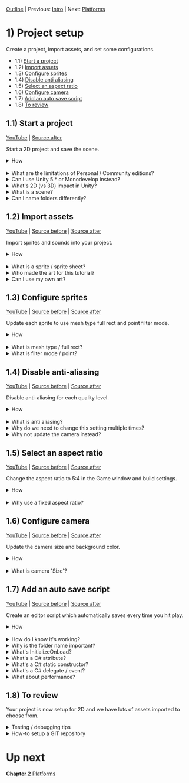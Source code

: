 [Outline](Readme.md) | Previous: [Intro](Intro.md) | Next: [Platforms](C2.md)

# 1) Project setup

Create a project, import assets, and set some configurations.

 - 1.1) [Start a project](#11-start-a-project)
 - 1.2) [Import assets](#12-import-assets)
 - 1.3) [Configure sprites](#13-configure-sprites)
 - 1.4) [Disable anti aliasing](#14-disable-anti-aliasing)
 - 1.5) [Select an aspect ratio](#15-select-an-aspect-ratio)
 - 1.6) [Configure camera](#16-configure-camera)
 - 1.7) [Add an auto save script](#17-add-an-auto-save-script)
 - 1.8) [To review](#18-to-review)
 

## 1.1) Start a project

[YouTube]() | [Source after](https://github.com/hardlydifficult/2DUnityTutorial/archive/95fe96fefc55209471c2ce66db212cab7d4ff3b4.zip)

Start a 2D project and save the scene.

<details><summary>How</summary>

**Download the software**:

 - Download [Visual Studio Community 2017](https://www.visualstudio.com/).
   - There is an optional workload for 'Game development with Unity' you should include.
 - Download [Unity 2017](https://unity3d.com/).
   - The free Personal edition has everything you need. 
   - You may be prompted to register / sign in.

<br>**Start a new project**:

 - Open Unity and create a project:
   - Select '2D' when creating a new project.
   - Enter a name/directory - the other options can be left at defaults.

<br>**Save the current scene**:

 - File -> 'Save Scenes'.
 - Save it as Assets/Scenes/**Level1**.

<hr></details><br>
<details><summary>What are the limitations of Personal / Community editions?</summary>

Almost none.

Unity personal edition includes all the same engine features and performance that the pro edition does.  There are a couple minor differences such as with the personal edition you cannot set your own splash screen.  You can always upgrade later on.

VS Community edition is very similiar, the core features including everything we will need is include for free with the Community edition.

Both Unity and Visual Studio have a clause in the agreement which says you must upgrade when you / your company starts to make enough money.  Unity requires a paid upgrade once you make $100,000 per year, and Visual Studio once you make $1,000,000 per year.

</details>
<details><summary>Can I use Unity 5.* or Monodevelop instead?</summary>

No, we will be using the Timeline Editor which was not fully released until 2017.  Because of this you may get stuck on those sections, but the rest of the tutorial should work correctly.

Yes, you can use Monodevelop or Visual Studio, or any other IDE.

<hr></details>
<details><summary>What's 2D (vs 3D) impact in Unity?</summary>

Presenting the 2D vs 3D option when you create a new project suggests this is a significant choice.  It's not really... 2D just changes default settings on things like your camera.   Unity is a 3D engine, when creating 2D games your actually creating a 3D world where everything is very flat but the camera looks straight ahead and the only rotation in the world is around the z axis.  

[More on 2D vs 3D from Unity](https://docs.unity3d.com/Manual/2Dor3D.html).

<hr></details>
<details><summary>What is a scene?</summary>

The Scene represents a collection of GameObjects and components (defined below) configured for a game level or menu screen.  For this tutorial we are starting by creating part of Level 1.  Level 2, the menu, and other UI screens will be saved as separate scenes.  You can switch scenes via the SceneManager, and will cover this later in the tutorial. 

<hr></details>
<details><summary>Can I name folders differently?</summary>

Absolutely, anywhere we mention a folder you can name it as you please with one exception.  "Editor" is a special folder name with Unity, anything under that directory is only run when testing in the Unity editor.

More about [special folder names from Unity](https://docs.unity3d.com/Manual/SpecialFolders.html).

<hr></details>


## 1.2) Import assets

[YouTube]() | [Source before](https://github.com/hardlydifficult/2DUnityTutorial/archive/95fe96fefc55209471c2ce66db212cab7d4ff3b4.zip) | [Source after](https://github.com/hardlydifficult/2DUnityTutorial/archive/661557efa406c565c0dcacc66b309a5746ed03d6.zip)

Import sprites and sounds into your project.

<details><summary>How</summary>

 - Download [all the assets](https://drive.google.com/open?id=0B2bFgoFxZ-alc0NUejM5cFF5N28) for this tutorial.
 - Create directory Assets/**Art**:
   - In the Project window, right click in the Assets directory and select New Folder.
   - You can use F2 to rename.
 - Drag/drop all the assets (images and sounds) into the folder you just created.
   - If you have a zip file, you may need to unzip to a temp directory before drag/drop will work.

<img src="http://i.imgur.com/jAoIu2T.png" width=300px />

<hr></details><br>
<details><summary>What is a sprite / sprite sheet?</summary>

A sprite is an image, used in 2D games and for UI.  They may represent an object, part of an object, or a frame of an entity's animation, etc.  

A sprite sheet is a single image file that contains multiple individual sprites.  The sheet may use these sprites to represent different frames for an animation or to hold a collection of various object types (as is the case here).

<hr></details>
<details><summary>Who made the art for this tutorial?</summary>

We are using:
 - Kenney.nl [Platformer Characters 1](http://kenney.nl/assets/platformer-characters-1)
 - Kenney.nl's [Platformer Pack Redux](http://kenney.nl/assets/platformer-pack-redux)
 - Kenney.nl's [Jumper Pack](http://kenney.nl/assets/jumper-pack)
 - Kenney.nl's [Kenny Fonts](http://kenney.nl/assets/kenney-fonts)
 - Kenney.nl's [Digital Audio](http://kenney.nl/assets/digital-audio)
 - BoxCat Games' [Epic Song](http://freemusicarchive.org/music/BoxCat_Games/Nameless_the_Hackers_RPG_Soundtrack/BoxCat_Games_-_Nameless-_the_Hackers_RPG_Soundtrack_-_10_Epic_Song)
 - ExplosiveJames made the Hammer

<hr></details>
<details><summary>Can I use my own art?</summary>

Of course, this tutorial only assumes that you are using sprites.  You can use any art in the game you'd like.

For sounds, we don't have many - just enough to introduce how they may be added to a game.  Unity supports many formats including wav and mp3 you could use.

<br>Can I use sprite sheets?

Yes, but Unity occasionally has render issues while using sprite sheets.   Sprite sheets are an optimization technique games use. Unity has a sprite packer feature that can be used to automatically create sprite sheets.  Once you are in the optimization phase of your project, you could look into the sprite packer to try and gain anything that might have been lost from using individual sprites instead.

<br>Can I use Vectors?

No.  Unity does not support vector graphics out of the box, you could look in the Asset Store for a 3rd party solution.

<hr></details>
</details>


## 1.3) Configure sprites

[YouTube]() | [Source before](https://github.com/hardlydifficult/2DUnityTutorial/archive/661557efa406c565c0dcacc66b309a5746ed03d6.zip) | [Source after](https://github.com/hardlydifficult/2DUnityTutorial/archive/cb9527525820b72f3a8dbff786153b92a6c2ebc4.zip)

Update each sprite to use mesh type full rect and point filter mode.

<details><summary>How</summary>

**Select all the sprites**:

 - Search by Type: **Texture** (not sprite!)

<img src=http://i.imgur.com/0rDoj6V.png width=300px>

 - Click on one and Ctrl+A to select all.

<br>**Update import settings**:

 - In the Inspector, set Mesh Type: 'Full Rect'.

<img src="http://i.imgur.com/Dhe3Nzt.png" width=300px />

 - Set Filter Mode: 'Point (no filter)'

<img src="http://i.imgur.com/B0nqf75.png" width=300px />

 - 'Apply' changes.

<hr></details><br>
<details><summary>What is mesh type / full rect?</summary>

When a sprite is rendered to the screen, a combination of a mesh (like used for 3D objects) outlining the sprite and transparency is used to draw the picture on screen.  Tradeoffs here are beyond the scope of this tutorial.

 - Tight will attempt to better outline the sprite, using more polygons in the mesh.
 - Full Rect will use 2 triangles per sprite.

When using tiling on a sprite, Unity recommends updating the sprite sheet to use 'Full Rect'.  I don't have an example of issues that may arise from using 'Tight' instead, but here is the warning from Unity recommending 'Full Rect':

<img src="http://i.imgur.com/e9jE83B.png" width=300px />

<hr></details>
<details><summary>What is filter mode / point?</summary>

Using point filter mode gets us closer to pixel perfect sprites and prevents some visual glitches.

Filter mode of Bilinear or Trilinear blurs the image a bit in attempt to make smooth lines.  Often for a 2D game, we want control down to the pixel and this effect is not desirable.  Here's an example with the character sprite we will be using:

<img src="http://i.imgur.com/AYyx3Ma.png" width=150px />

<img src="http://i.imgur.com/8wMlM1S.png"  width=150px />

For sprite sheets, often each object is touching the one next to it.  Filter Mode Point prevents blending happening between one sprite and it's neighbor.  The blending that occurs with other modes besides Point may lead to random lines showing up on screen.  For example:

<img src="http://i.imgur.com/ZKqg5JP.png" width=300px />

<hr></details>


## 1.4) Disable anti-aliasing

[YouTube]() | [Source before](https://github.com/hardlydifficult/2DUnityTutorial/archive/cb9527525820b72f3a8dbff786153b92a6c2ebc4.zip) | [Source after](https://github.com/hardlydifficult/2DUnityTutorial/archive/0c2993c651a60b56e583c80d1006f232c93539b3.zip)

Disable anti-aliasing for each quality level.

<details><summary>How</summary>

**Disable anti-aliasing**:

 - Open Quality settings:
   - Menu 'Edit' -> 'Project Settings' -> 'Quality'.
 - In the Inspector:
   - Anti Aliasing: Disabled

<img src="http://i.imgur.com/auHPjbi.png" width=300px />

<br>**Repeat for each quality 'Level'**:

   - Click on the row to modify (e.g. 'Very High').
   - Update anti aliasing if needed.

<img src="http://i.imgur.com/KYym6V0.png" width=300px />

 - Click 'Ultra' to resume testing with the best settings.

<hr></details><br>
<details><summary>What is anti aliasing?</summary>

Anti aliasing is a technique used to smooth jagged edges as shown here:

<img src="https://qph.ec.quoracdn.net/main-qimg-10856ecbea4f439fb9fb751d41ff704a" width=150px />

Disabling anti aliasing gets us closer to pixel perfect sprites and prevents some visual glitches, particularly when using sprite sheets. Like changing the filter mode to Point, we do this when working with sprites because we often want control over images down to the pixel.

<hr></details>
<details><summary>Why do we need to change this setting multiple times?</summary>

The highlighted 'Level' is what you are testing with ATM.  It will default to Ultra.  The green checkboxes represent the default quality level for different build types.  To avoid artifacts, we disable anti aliasing in every level and then switch back to Ultra so that we are testing with the best settings.

<hr></details>
<details><summary>Why not update the camera instead?</summary>

In the camera in your scene has an option to not 'Allow MSAA'.  Disabling this will turn off Anti-Aliasing as we had done above.  Since Anti-Aliasing is disabled in the project settings this checkbox has not effect.

You could opt to disable Anti-Aliasing in the camera and not in the project settings - however if you do be sure that cameras you use in other scenes have the same settings.

<hr></details>

## 1.5) Select an aspect ratio

[YouTube]() | [Source before](https://github.com/hardlydifficult/2DUnityTutorial/archive/0c2993c651a60b56e583c80d1006f232c93539b3.zip) | [Source after](https://github.com/hardlydifficult/2DUnityTutorial/archive/5ac85f3ad1388fd306d6cbf05a6b47d75fc67c9e.zip)

Change the aspect ratio to 5:4 in the Game window and build settings.

<details><summary>How</summary>

**Game window**:

 - In the 'Game' window:
    - Change 'Free Aspect' to '5:4'.

<img src="http://i.imgur.com/MTnZtu4.png" width=300px />

<br>**Build settings**:

 - Open menu File -> 'Build Settings'.
   - Select the desired platform and click 'Player Settings'.

<img src="http://i.imgur.com/R1B43yZ.png" width=300px />

 - In the Inspector:
   - Set the supported resolution **or** aspect ratio.
 
PC:

<img src="http://i.imgur.com/to0M9sA.png" width=300px />


Web GL: 

<img src="http://i.imgur.com/NhCWDTp.png" width=300px />

<hr></details><br>
<details><summary>Why use a fixed aspect ratio?</summary>

We are building a game with a fixed display.  The camera is not going to follow the character which will simplify the game and level design for this tutorial.  With a fixed aspect ratio we can design a scene without any camera movement and be sure everyone has the same experience.

The white box here represents the area that players will see:

<img src="http://i.imgur.com/eIq2LD2.png" width=300px />

Different resolutions will scale the display larger or smaller but everyone will see the same amount of the world.

5:4 was an arbitrary choice, use anything you'd like.

<hr></details>


## 1.6) Configure camera

[YouTube]() | [Source before](https://github.com/hardlydifficult/2DUnityTutorial/archive/5ac85f3ad1388fd306d6cbf05a6b47d75fc67c9e.zip) | [Source after](https://github.com/hardlydifficult/2DUnityTutorial/archive/3afc4bcb1bf60c00d7dd13b0e358da17b03fac80.zip)

Update the camera size and background color.

<details><summary>How</summary>

 - In the 'Hierarchy' window:
   - Select the 'Main Camera'.
 - In the Inspector:
   - Set Size: 10

<img src="http://i.imgur.com/PmeoqG7.png" width=300px />

 - Change the 'Background' color to black.

<img src="http://i.imgur.com/QKGcl9o.png" width=300px />

<hr></details><br>
<details><summary>What is camera 'Size'?</summary>

2D games by default use 'Projection: Orthographic'.  This means that the camera does not consider perspective, the ability to see more of the world the further it is from your eye. 

For an Orthographic camera, the amount of the world visible is driven by a special 'Size' property. 'Size' defines how much of the world is visible vertically.  Then the aspect ratio is used to determine how much to display horizontally.

The amount of the world visible with a perspective camera, as used in 3D, is driven by it's position.  

We used size to zoom out so that more of the world is visible on screen.  In the Scene, the white box representing the viewable area has grown.

<hr></details>


## 1.7) Add an auto save script 

[YouTube]() | [Source before](https://github.com/hardlydifficult/2DUnityTutorial/archive/3afc4bcb1bf60c00d7dd13b0e358da17b03fac80.zip) | [Source after](https://github.com/hardlydifficult/2DUnityTutorial/archive/6d5419dfad076bb91221446e8fe4995107efa6c2.zip)

Create an editor script which automatically saves every time you hit play.

<details><summary>How</summary>

 - In the Project window Assets folder:
   - Right click Create -> New Folder 
   - Name it **Code**
 - Create folder Assets/Code/**Editor**.
 - In the Assets/Code/Editor directory:
   - Select 'Create' -> 'C# Script'
   - Name it **AutoSave**
 - Double click to open the file in Visual Studio.
 - Paste in the the following source code:
   - Or view the [full version with comments](https://github.com/hardlydifficult/2DUnityTutorial/blob/6d5419dfad076bb91221446e8fe4995107efa6c2/Assets/Code/Editor/AutoSave.cs).


```csharp
using UnityEditor;
using UnityEditor.SceneManagement;

[InitializeOnLoad]
public class AutoSave
{ 
  static AutoSave()
  {
    EditorApplication.playmodeStateChanged
      += OnPlaymodeStateChanged;
  }

  static void OnPlaymodeStateChanged()
  {
    if(EditorApplication.isPlaying == false)
    {
      EditorSceneManager.SaveOpenScenes();
    }
  }
}
```


<hr></details><br>
<details><summary>How do I know it's working?</summary>

AutoSave is a script which will only run while testing in the Unity Editor.  Every time you hit play, the scene and project will save just before play begins.

You can confirm the save is working by noting the * in Unity's title.  This * indicates unsaved changes and should now go away every time you click play.

<hr></details>
<details><summary>Why is the folder name important?</summary>

Unity uses special folder names to drive certain capabilities.  Any script under a folder named "Editor" will only run while testing in the Unity editor (vs in your built game).

[Read more](
https://docs.unity3d.com/Manual/SpecialFolders.html) from Unity.

<hr></details>
<details><summary>What's InitializeOnLoad?</summary>

InitializeOnLoad is an attribute which enables the script.  The static constructor of any class with this attribute is executed before anything else in the game.

InitializeOnLoad is an editor only script and found under the UnityEditor namespace.

</details>
<details><summary>What's a C# attribute?</summary>

Attributes in C# are metadata added to classes, fields, or methods that may be queried by other classes.  In the AutoSave script, InitializeOnLoad, a Unity specific attribute, is used to ensure the static constructor on our AutoSave class is called when the game begins.

There are many [standard C# attributes](https://docs.microsoft.com/en-us/dotnet/csharp/programming-guide/concepts/attributes/index) and [Unity specific attributes](http://www.tallior.com/unity-attributes/) that may be used.  Here are examples of several attributes you might use:

```csharp
using UnityEngine;
using UnityEngine.Networking;

// Tells unity that this component only works
// if the GameObject also has a SpriteRenderer
[RequireComponent(typeof(SpriteRenderer))]
public class MyClassName : MonoBehaviour
{
  // Tells unity this field can be modified
  // in the inspector
  [SerializeField]
  // Limits the values you can enter 
  // in the inspector
  [Range(1, 10)]
  int count;

  // Used for multiplayer games to sync 
  // method calls
  [ClientRpc]
  void MyMethod() { }
}
```

<hr></details>
<details><summary>What's a C# static constructor?</summary>

Every object in C# may include a static constructor, this applies to static and non-static classes.  A static constructor is guaranteed to be called once (and only once).  The constructor will run before the first object is instantiated, a field is accessed, or a method is called (i.e. it happens before you touch the class).  You never call the static constructor directly.

A static constructor is a private static method named the same as the class, with no parameters and no return type.

```csharp
public class MyClassName 
{
  static MyClassName() 
  {
    // This is executed once automatically, before we do 
    // anything else with MyClassName.
  }
}
```
<hr></details>
<details><summary>What's a C# delegate / event?</summary>

A delegate in C# is an object representing method(s) to call at a later time. You may encounter delegates under the following names: Events, Action, Func, and delegate. Under the hood these are all implemented with a 'multicast delegate'.  

When a method is added to a delegate to be called later, this is referred to as 'subscribing'.  Multicast delegate means that any number of methods may subscribe to the same delegate.  We use += when subscribing so not to overwrite any other subscribers.

```csharp
EditorApplication.playmodeStateChanged += OnPlaymodeStateChanged;
```

If the owner of the delegate (in the example above that's EditorApplication) may outlive the subscriber, the subscriber should unsubscribe when it's destroyed.  Also, any time you are no longer interested in future updates, unsubscribe.  We do this with -= to remove our method and leave any remaining methods subscribed.

```csharp
EditorApplication.playmodeStateChanged -= OnPlaymodeStateChanged;
```

Events are a common use case for delegates.  For example, you may have a GameManager with a field for Points include an event "onPointsChange".  Other components/systems in the game, such as Achievements and the UI, may subscribe to the onPointsChange event.  When a player earns points, a method in Achievements is then called which can consider awarding a high score achievement and a method in the UI is called to refresh what the player sees on-screen.  This way those components only need to refresh when something has changed as opposed to checking the current state each frame.

```csharp
using System;
using UnityEngine;

public static class GameManager
{
  public static event Action onPointsChange;
  static int _points;
  public static int points
  {
    get
    {
      return _points;
    }
    set
    {
      _points = value;
      if(onPointsChange != null)
      {
        onPointsChange();
      }
    }
  }
}

public class MyCustomComponent : MonoBehaviour
{
  protected void Awake()
  {
    GameManager.onPointsChange 
      += GameManager_onPointsChange; 
  }

  protected void OnDestroy()
  {
    GameManager.onPointsChange
      -= GameManager_onPointsChange;
  }

  void GameManager_onPointsChange()
  {
    // React to points changing
  }
}
```

<hr></details>
<details><summary>What about performance?</summary>

As an editor script, this logic is not included in the game you release.  Saving is incremental so there is very little time wasted when there is nothing new to save.  Unless you're one of the lucky ones who never sees Unity crash, this script is absolutely worth the time tradeoff.

<hr></details>

## 1.8) To review

Your project is now setup for 2D and we have lots of assets imported to choose from.

<details><summary>Testing / debugging tips</summary>

 - Drag / drop a sprite into the scene:  
   - Zoom in to get a good look. 
   - Try changing settings such as changing the filter mode to see what it's impacting.
   - When done, select the GameObject that was created in the Hierarchy window and hit Delete.
 - Aspect Ratio may need to be set again later. 
   - Aspect Ratio is an editor setting.  Sometimes the aspect ratio will reset, such as if you were testing another project.  Just note that this may happen and when it does, change the aspect ratio back again.
 - You could add more assets.  We are especially light on sounds.  
   - You do not need to follow our guide exactly.  Use your own art and sounds, and when we start implementing mechanics, you can deviate there as well to create something unique.

</details>

<details><summary>How-to setup a GIT repository</summary>

You may want to use GIT for your project's version control.  I recommend this even if you are working alone as when something goes wrong, and it will, you can diff against previous versions to help narrow down the issue.

Github is free for public open-source projects like the code used in this tutorial.  Other services work basically the same, including Gitlab which I use for free private repositories.

 - On Github's website, click the plus to create a new Repository.
   - Select Unity for the gitignore file.

<img src=http://i.imgur.com/x42fqWe.png width=300px>

Once the project is created, hit the Clone button to get the repository's URL.

<img src=http://i.imgur.com/knuD9vt.png width=300px>

 - Install GIT
   - You can use the [command line tools](https://git-scm.com/download/win) or a GUI such [GitExtensions](https://gitextensions.github.io/). 

The following steps are written for the command line, but if using a GUI just look for the same keywords.

 - Open command prompt
 - Change directory to your project
 - Run the following commands:

```
git init
git remote add origin <Your repository's URL>
git pull
git push --set-upstream origin master
```

Now anytime you want to check in changes, run the following:

```
git add .
git push 
```

</details>

# Up next

[**Chapter 2** Platforms](C2.md)